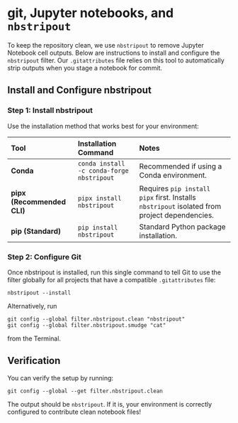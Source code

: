 # git, Jupyter notebooks, and `nbstripout`

To keep the repository clean, we use `nbstripout` to remove Jupyter Notebook cell outputs. Below are instructions to install and configure the `nbstripout` filter. Our `.gitattributes` file relies on this tool to automatically strip outputs when you stage a notebook for commit.

## Install and Configure nbstripout

### Step 1: Install nbstripout

Use the installation method that works best for your environment:

<table>
<thead>
<tr>
<th align="left">Tool</th>
<th align="left">Installation Command</th>
<th align="left">Notes</th>
</tr>
</thead>
<tbody>
<tr>
<td align="left"><strong>Conda</strong></td>
<td align="left"><code>conda install -c conda-forge nbstripout</code></td>
<td align="left">Recommended if using a Conda environment.</td>
</tr>
<tr>
<td align="left"><strong>pipx (Recommended CLI)</strong></td>
<td align="left"><code>pipx install nbstripout</code></td>
<td align="left">Requires <code>pip install pipx</code> first. Installs <code>nbstripout</code> isolated from project dependencies.</td>
</tr>
<tr>
<td align="left"><strong>pip (Standard)</strong></td>
<td align="left"><code>pip install nbstripout</code></td>
<td align="left">Standard Python package installation.</td>
</tr>
</tbody>
</table>

### Step 2: Configure Git

Once nbstripout is installed, run this single command to tell Git to use the filter globally for all projects that have a compatible `.gitattributes` file:
```
nbstripout --install
```

Alternatively, run
```
git config --global filter.nbstripout.clean "nbstripout"
git config --global filter.nbstripout.smudge "cat"
```
from the Terminal.

## Verification

You can verify the setup by running:
```
git config --global --get filter.nbstripout.clean
```

The output should be `nbstripout`. If it is, your environment is correctly configured to contribute clean notebook files!

